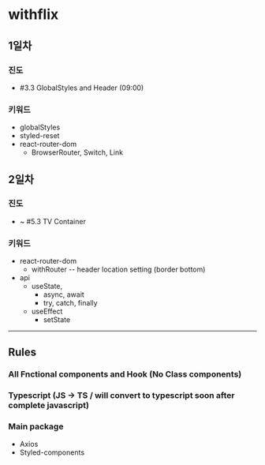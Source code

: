 # withflix

 ## 1일차 
  ### 진도
  * #3.3 GlobalStyles and Header (09:00)

  ### 키워드
  * globalStyles
  * styled-reset
  * react-router-dom
    * BrowserRouter, Switch, Link

## 2일차
### 진도
* ~ #5.3 TV Container
### 키워드
* react-router-dom
  * withRouter -- header location setting (border bottom)
* api
  * useState, 
    * async, await
    * try, catch, finally
  * useEffect
    * setState

---
## Rules
### All Fnctional components and Hook (No Class components)
### Typescript (JS -> TS /  will convert to typescript soon after complete javascript)
### Main package
  * Axios
  * Styled-components
